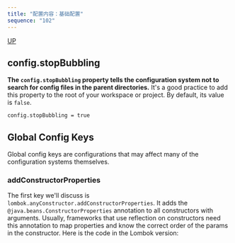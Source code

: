 ```yaml
---
title: "配置内容：基础配置"
sequence: "102"
---
```


[UP](/lombok.html)

## config.stopBubbling

**The `config.stopBubbling` property tells the configuration system
not to search for config files in the parent directories.**
It's a good practice to add this property to the root of your workspace or project.
By default, its value is `false`.

```text
config.stopBubbling = true
```

## Global Config Keys

Global config keys are configurations that may affect many of the configuration systems themselves.

### addConstructorProperties

The first key we'll discuss is `lombok.anyConstructor.addConstructorProperties`.
It adds the `@java.beans.ConstructorProperties` annotation to all constructors with arguments.
Usually, frameworks that use reflection on constructors need this annotation to map properties and
know the correct order of the params in the constructor.
Here is the code in the Lombok version:

